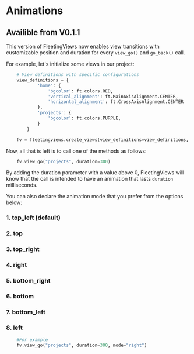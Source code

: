 # Animations

## Availible from V0.1.1

This version of FleetingViews now enables view transitions with customizable position and duration for every `view_go()` and `go_back()` call.

For example, let's initialize some views in our project:

```python
    # View definitions with specific configurations
    view_definitions = {
            'home': {
                'bgcolor': ft.colors.RED,
                'vertical_alignment': ft.MainAxisAlignment.CENTER,
                'horizontal_alignment': ft.CrossAxisAlignment.CENTER
            },
            'projects': {
                'bgcolor': ft.colors.PURPLE,
            }
        }

    fv = fleetingviews.create_views(view_definitions=view_definitions, page=page)
```

Now, all that is left is to call one of the methods as follows:

```python
    fv.view_go("projects", duration=300)
```

By adding the duration parameter with a value above 0, FleetingViews will know that the call is intended to have an animation that lasts `duration` milliseconds.

You can also declare the animation mode that you prefer from the options below:

### 1. top_left (default)
### 2. top
### 3. top_right
### 4. right
### 5. bottom_right
### 6. bottom
### 7. bottom_left
### 8. left

```python
    #For example
    fv.view_go("projects", duration=300, mode="right")
```